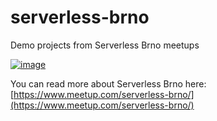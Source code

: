 # serverless-brno
Demo projects from Serverless Brno meetups

[![image](https://user-images.githubusercontent.com/6282843/142773726-8ddcf5a0-ae82-4e70-a1be-58769c3442f0.png)](https://www.meetup.com/serverless-brno/)

You can read more about Serverless Brno here: [https://www.meetup.com/serverless-brno/](https://www.meetup.com/serverless-brno/)
